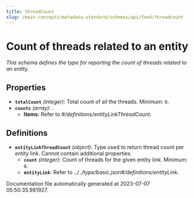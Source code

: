 ```yaml
---
title: threadCount
slug: /main-concepts/metadata-standard/schemas/api/feed/threadcount
---
```


# Count of threads related to an entity

*This schema defines the type for reporting the count of threads related to an entity.*

## Properties

- **`totalCount`** *(integer)*: Total count of all the threads. Minimum: `0`.
- **`counts`** *(array)*: .
  - **Items**: Refer to *#/definitions/entityLinkThreadCount*.
## Definitions

- **`entityLinkThreadCount`** *(object)*: Type used to return thread count per entity link. Cannot contain additional properties.
  - **`count`** *(integer)*: Count of threads for the given entity link. Minimum: `0`.
  - **`entityLink`**: Refer to *../../type/basic.json#/definitions/entityLink*.


Documentation file automatically generated at 2023-07-07 05:50:35.981927.
